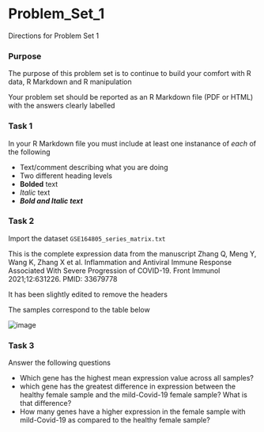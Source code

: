# Problem_Set_1
Directions for Problem Set 1

### Purpose
The purpose of this problem set is to continue to build your comfort with R data, R Markdown and R manipulation

Your problem set should be reported as an R Markdown file (PDF or HTML) with the answers clearly labelled 

### Task 1

In your R Markdown file you must include at least one instanance of _each_ of the following

- Text/comment describing what you are doing
- Two different  heading levels
- __Bolded__ text
- _Italic_ text
- ***Bold and Italic text*** 

### Task 2 

Import the dataset ```GSE164805_series_matrix.txt``` 

This is the complete expression data from the manuscript 
Zhang Q, Meng Y, Wang K, Zhang X et al. Inflammation and Antiviral Immune Response Associated With Severe Progression of COVID-19. Front Immunol 2021;12:631226. PMID: 33679778

It has been slightly edited to remove the headers

The samples correspond to the table below

![image](https://user-images.githubusercontent.com/47755288/202544449-d768440a-cec1-427e-ba37-b0aebed1249a.png)


### Task 3

Answer the following questions 

- Which gene has the highest mean expression value across all samples?
- which gene has the greatest difference in expression between the healthy female sample and the mild-Covid-19 female sample? What is that difference?
- How many genes have a higher expression in the female sample with mild-Covid-19 as compared to the healthy female sample?





